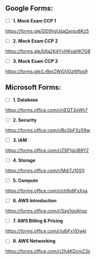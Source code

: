 ## Google Forms:

- [ ] **1. Mock Exam CCP 1**

https://forms.gle/DD5hgUdaQxrqu6Kz5

- [ ] **2. Mock Exam CCP 2**

https://forms.gle/bXa2K4YvHKxaHK7G8

- [ ] **3. Mock Exam CCP 3**

https://forms.gle/LrBerZWjGVGzWfos9

## Microsoft Forms:

- [ ] **1. Database**

https://forms.office.com/r/riEQT3xWh7

- [ ] **2. Security**

https://forms.office.com/r/BcGbFXz59w

- [ ] **3. IAM**

https://forms.office.com/r/Z5P1gUB9YZ

- [ ] **4. Storage**

https://forms.office.com/r/MdiTJ10S1i

- [ ] **5. Compute**

https://forms.office.com/r/ch9s9FxXxa

- [ ] **6. AWS Introduction**

https://forms.office.com/r/Ssg1gsAhgz

- [ ] **7. AWS Billing & Pricing**

https://forms.office.com/r/u6jFxVDwkj

- [ ] **8. AWS Networking**

https://forms.office.com/r/2h4KDcmZ3s
